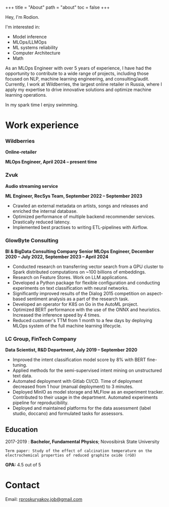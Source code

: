 +++
title = "About"
path = "about"
toc = false
+++

Hey, I'm Rodion.

I'm interested in:
- Model inference
- MLOps/LLMOps
- ML systems reliability
- Computer Architecture
- Math

As an MLOps Engineer with over 5 years of experience,
I have had the opportunity to contribute to a wide range of projects,
including those focused on NLP, machine learning engineering, and consulting/audit.
Currently, I work at Wildberries, the largest online retailer in Russia,
where I apply my expertise to drive innovative solutions 
and optimize machine learning operations.

In my spark time I enjoy swimming.

# Work experience

### Wildberries

**Online-retailer**

**MLOps Engineer, April 2024 – present time**

### Zvuk

**Audio streaming service**

**ML Engineer, RecSys Team, September 2022 – September 2023**

* Crawled an external metadata on artists, songs and releases and enriched the internal database. 
* Optimized performance of multiple backend recommender services. Drastically reduced latency.
* Implemented best practises to writing ETL-pipelines with Airflow.


### GlowByte Consulting
**BI & BigData Consulting Company**
**Senior MLOps Engineer, December 2020 – July 2022, September 2023 – April 2024**

* Conducted research on transferring vector search from a GPU cluster to Spark distributed computations on ~100 billions of embeddings. 
* Research on Feature Stores. Work on LLM applications.
* Developed a Python package for flexible configuration and conducting experiments on text classification with neural networks.
* Significantly improved results of the Dialog 2015 competition on aspect-based sentiment analysis as a part of the research task.
* Developed an operator for K8S on Go in the AutoML project.
* Optimized BERT performance with the use of the ONNX and heuristics. Increased the inference speed by 4
times.
* Reduced customer's TTM from 1 month to a few days by deploying MLOps system of the full machine learning lifecycle.


### LC Group, FinTech Company
**Data Scientist, R&D Department, July 2019 – September 2020**

* Improved the intent classification model score by 8\% with BERT fine-tuning.
* Applied methods for the semi-supervised intent mining on unstructured text data.
* Automated deployment with Gitlab CI/CD. Time of deployment decreased from 1 hour (manual deployment)
to 3 minutes.
* Deployed MinIO as model storage and MLFlow as an experiment tracker. Contributed to their usage in the department. Automated experiments pipeline for reproducibility.
* Deployed and maintained platforms for the data assessment (label studio, doccano) and formulated tasks for assessors.

## Education

2017-2019 
:   **Bachelor, Fundamental Physics**; Novosibirsk State University

    Term paper: Study of the effect of calcination temperature on the electrochemical properties of reduced graphite oxide (rGO)

**GPA:** 4.5 out of 5

# Contact

Email: rproskuryakov.job@gmail.com
